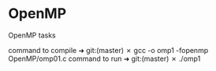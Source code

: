 OpenMP
======

OpenMP tasks

command to compile
➜  git:(master) ✗ gcc -o omp1 -fopenmp OpenMP/omp01.c 
command to run
➜  git:(master) ✗ ./omp1 
